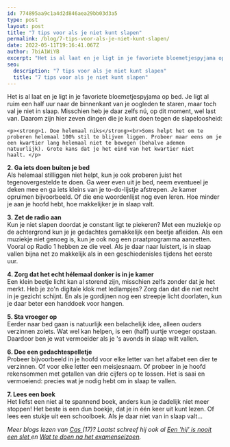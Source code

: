 ```yaml
---
id: 774895aa9c1a4d2d846aea29bb03d3a5
type: post
layout: post
title: "7 tips voor als je niet kunt slapen"
permalink: /blog/7-tips-voor-als-je-niet-kunt-slapen/
date: 2022-05-11T19:16:41.067Z
author: 7biA1WiYB
excerpt: "Het is al laat en je ligt in je favoriete bloemetjespyjama op bed. Je ligt al ruim een half uur naar de binnenkant van je oogleden te staren, maar toch val je niet in slaap. Misschien heb je daar zelfs nú, op dit moment, wel last van. Daarom zijn hier zeven dingen die je kunt doen tegen de slapeloosheid:  "
seo:
  description: "7 tips voor als je niet kunt slapen"
  title: "7 tips voor als je niet kunt slapen"
---
```

Het is al laat en je ligt in je favoriete bloemetjespyjama op bed. Je ligt al ruim een half uur naar de binnenkant van je oogleden te staren, maar toch val je niet in slaap. Misschien heb je daar zelfs nú, op dit moment, wel last van. Daarom zijn hier zeven dingen die je kunt doen tegen de slapeloosheid:  

    <p><strong>1. Doe helemaal niks</strong><br>Soms helpt het om te proberen helemaal 100% stil te blijven liggen. Probeer maar eens om je een kwartier lang helemaal niet te bewegen (behalve ademen natuurlijk). Grote kans dat je het eind van het kwartier niet haalt. </p>
<p><strong>2. Ga iets doen buiten je bed</strong><br>Als helemaal stilliggen niet helpt, kun je ook proberen juist het tegenovergestelde te doen. Ga weer even uit je bed, neem eventueel je deken mee en ga iets kleins van je to-do-lijstje afstrepen. Je kamer opruimen bijvoorbeeld. Of die ene woordenlijst nog even leren. Hoe minder je aan je hoofd hebt, hoe makkelijker je in slaap valt. </p>
<p><strong>3. Zet de radio aan</strong><br>Kun je niet slapen doordat je constant ligt te piekeren? Met een muziekje op de achtergrond kun je je gedachtes gemakkelijk een beetje afleiden. Als een muziekje niet genoeg is, kun je ook nog een praatprogramma aanzetten. Vooral op Radio 1 hebben ze die veel. Als je daar naar luistert, is in slaap vallen bijna net zo makkelijk als in een geschiedenisles tijdens het eerste uur. </p>
<p><strong>4. Zorg dat het echt hélemaal donker is in je kamer</strong><br>Een klein beetje licht kan al storend zijn, misschien zelfs zonder dat je het merkt. Heb je zo'n digitale klok met ledlampjes? Zorg dan dat die niet recht in je gezicht schijnt. En als je gordijnen nog een streepje licht doorlaten, kun je daar beter een handdoek voor hangen. </p>
<p><strong>5. Sta vroeger op</strong><br>Eerder naar bed gaan is natuurlijk een belachelijk idee, alleen ouders verzinnen zoiets. Wat wel kan helpen, is een (half) uurtje vroeger opstaan. Daardoor ben je wat vermoeider als je 's avonds in slaap wilt vallen.</p>
<p><strong>6. Doe een gedachtespelletje</strong><br>Probeer bijvoorbeeld in je hoofd voor elke letter van het alfabet een dier te verzinnen. Of voor elke letter een meisjesnaam. Of probeer in je hoofd rekensommen met getallen van drie cijfers op te lossen. Het is saai en vermoeiend: precies wat je nodig hebt om in slaap te vallen.</p>
<p><strong>7. Lees een boek</strong><br>Het liefst een niet al te spannend boek, anders kun je dadelijk niet meer stoppen! Het beste is een dun boekje, dat je in één keer uit kunt lezen. Of lees een stukje uit een schoolboek. Als je daar niet van in slaap valt...</p>
<p><em>Meer blogs lezen van <a href="https://7dagen.netlify.app/users/cas-visser">Cas </a>(17)? Laatst schreef hij ook al <a href="https://7dagen.netlify.app/node/7858/edit">Een 'hij' is nooit een slet</a><a href="https://7dagen.netlify.app/blog/awkward-niet-meer"> </a>en <a href="https://7dagen.netlify.app/blog/wat-te-doen-na-het-examenseizoen">Wat te doen na het examenseizoen</a>.</em></p>  
